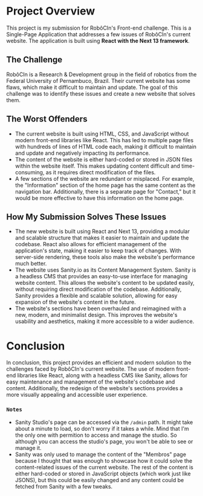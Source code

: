 # Project Overview

This project is my submission for RobôCIn's Front-end challenge. This is a Single-Page Application that addresses a few issues of RobôCIn's current website. The application is built using **React with the Next 13 framework**.

## The Challenge

RobôCIn is a Research & Development group in the field of robotics from the Federal University of Pernambuco, Brazil. Their current website has some flaws, which make it difficult to maintain and update. The goal of this challenge was to identify these issues and create a new website that solves them.

## The Worst Offenders

- The current website is built using HTML, CSS, and JavaScript without modern front-end libraries like React. This has led to multiple page files with hundreds of lines of HTML code each, making it difficult to maintain and update and negatively impacting its performance. 
- The content of the website is either hard-coded or stored in JSON files within the website itself. This makes updating content difficult and time-consuming, as it requires direct modification of the files. 
- A few sections of the website are redundant or misplaced. For example, the "Information" section of the home page has the same content as the navigation bar. Additionally, there is a separate page for "Contact," but it would be more effective to have this information on the home page.

## How My Submission Solves These Issues

- The new website is built using React and Next 13, providing a modular and scalable structure that makes it easier to maintain and update the codebase. React also allows for efficient management of the application's state, making it easier to keep track of changes. With server-side rendering, these tools also make the website's performance much better.
- The website uses Sanity.io as its Content Management System. Sanity is a headless CMS that provides an easy-to-use interface for managing website content. This allows the website's content to be updated easily, without requiring direct modification of the codebase. Additionally, Sanity provides a flexible and scalable solution, allowing for easy expansion of the website's content in the future.
- The website's sections have been overhauled and reimagined with a new, modern, and minimalist design. This improves the website's usability and aesthetics, making it more accessible to a wider audience.

# Conclusion

In conclusion, this project provides an efficient and modern solution to the challenges faced by RobôCIn's current website. The use of modern front-end libraries like React, along with a headless CMS like Sanity, allows for easy maintenance and management of the website's codebase and content. Additionally, the redesign of the website's sections provides a more visually appealing and accessible user experience.

### `Notes`

- Sanity Studio's page can be accessed via the `/admin` path. It might take about a minute to load, so don't worry if it takes a while. Mind that I'm the only one with permition to access and manage the studio. So although you can access the studio's page, you won't be able to see or manage it. 
- Sanity was only used to manage the content of the "Membros" page because I thought that was enough to showcase how it could solve the content-related issues of the current website. The rest of the content is either hard-coded or stored in JavaScript objects (which work just like JSONS), but this could be easily changed and any content could be fetched from Sanity with a few tweaks. 
